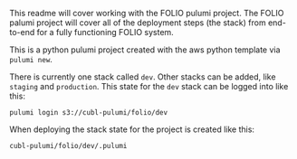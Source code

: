 This readme will cover working with the FOLIO pulumi project. The FOLIO palumi project will cover all of the deployment steps (the stack) from end-to-end for a fully functioning FOLIO system.

This is a python pulumi project created with the aws python template via `pulumi new`.

There is currently one stack called `dev`. Other stacks can be added, like `staging` and `production`. This state for the `dev` stack can be logged into like this:

```
pulumi login s3://cubl-pulumi/folio/dev
```

When deploying the stack state for the project is created like this:

```
cubl-pulumi/folio/dev/.pulumi
```